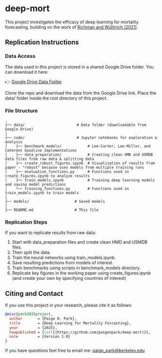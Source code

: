 # deep-mort

This project investigates the efficacy of deep learning for mortality forecasting, building on the work of [Richman and Wüthrich (2021)](https://www.cambridge.org/core/journals/annals-of-actuarial-science/article/neural-network-extension-of-the-leecartermodel-to-multiple-populations/19651C62C3976DCD73C79E57CF4A071C). 

## Replication Instructions

### Data Access

The data used in this project is stored in a shared Google Drive folder. You can download it here:

👉 [Google Drive Data Folder](https://drive.google.com/drive/folders/1-ej8v9k_QCDLLW0CWtOwi5pudlqfyef0?usp=drive_link)

Clone the repo and download the data from the Google Drive link. Place the data/ folder inside the root directory of this project.

### File Structure
```
.
├── data/                        # Data folder (downloadable from Google Drive)
│
├── code/                        # Jupyter notebooks for exploration & analysis
│    ├── benchmark_models/            # Lee-Carter, Lee-Miller, and Coherent baseline implementations
│    ├── data_preparation/            # Creating clean HMD and USMDB data files from raw data & splitting data
│    ├── create_robust_figures.ipynb  # Visualization of results from paper - "robust" because uses models from multiple training runs
│    ├── evaluation_functions.py      # Functions used in create_figures.ipynb to analyze results
│    ├── train_models.ipynb           # Training deep learning models and saving model predictions
│    └── training_functions.py        # Functions used in train_models.ipynb to train models
│
├── models/                     # Saved models 
│
├── README.md                   # This file
```
### Replication Steps

If you want to replicate results from raw data: 

  1. Start with data_preparation files and create clean HMD and USMDB files.
  2. Then split the data.
  3. Train the neural networks using train_models.ipynb.
  4. Save resulting predictions from models of interest.
  5. Train benchmarks using scripts in benchmark_models directory.
  6. Replicate key figures in the working paper using create_figures.ipynb (and create your own by specifying countries of interest) 

## Citing and Contact

If you use this project in your research, please cite it as follows:
```bibtex
@misc{park2025project,
  author       = {Paige N. Park},
  title        = {Deep Learning for Mortality Forcasting},
  year         = {2025},
  howpublished = {\url{(https://github.com/paigenpark/deep-mort)}},
  note         = {Version 1.0}
}
```
If you have questions feel free to email me: paige_park@berkeley.edu
